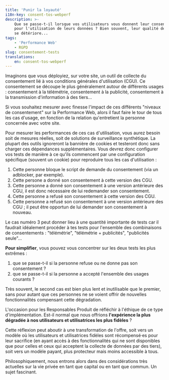 ```yaml
---
title: 'Punir la loyauté'
i18n-key: consent-tos-webperf
description: >-
    Que se passe-t-il lorsque vos utilisateurs vous donnent leur consentement
    pour l'utilisation de leurs données ? Bien souvent, leur qualité de service
    se détériore...
tags:
    - 'Performance Web'
    - RGPD
slug: consentement-tests
translations:
    en: consent-tos-webperf
---
```


Imaginons que vous déployiez, sur votre site, un outil de collecte du
consentement lié à vos conditions générales d'utilisation (CGU). Ce consentement
se découpe le plus généralement autour de différents usages : consentement à la
télémétrie, consentement à la publicité, consentement à la transmission
d'information à des tiers…

Si vous souhaitez mesurer avec finesse l'impact de ces différents "niveaux de
consentement" sur la Performance Web, alors il faut faire le tour de tous les
cas d'usage, en fonction de la relation qu'entretient la personne concernée avec
votre site.

Pour mesurer les performances de ces cas d'utilisation, vous aurez besoin soit
de mesures réelles, soit de solutions de surveillance synthétique. La plupart
des outils ignoreront la bannière de cookies et testeront donc sans charger ces
dépendances supplémentaires. Vous devrez donc configurer vos tests de manière à
ce qu'ils commencent par une configuration spécifique (souvent un cookie) pour
reproduire tous les cas d'utilisation :

1. Cette personne bloque le script de demande du consentement (via un adblocker,
   par exemple).
2. Cette persone a donné son consentement à cette version des CGU.
3. Cette personne a donné son consentement à une version antérieure des CGU, il
   est donc nécessaire de lui redemander son consentement.
4. Cette personne a refusé son consentement à cette version des CGU.
5. Cette personne a refusé son consentement à une version antérieure des CGU ;
   il peut être opportun de lui demander son consentement à nouveau.

Le cas numéro 3 peut donner lieu à une quantité importante de tests car il
faudrait idéalement procéder à tes tests pour l'ensemble des combinaisons de
consentements : "télémétrie", "télémétrie + publicités", "publicités seule"…

**Pour simplifier**, vous pouvez vous concentrer sur les deux tests les plus
extrêmes :

1. que se passe-t-il si la personne refuse ou ne donne pas son consentement ?
2. que se passe-t-il si la personne a accepté l'ensemble des usages courants ?

Très souvent, le second cas est bien plus lent et inutilisable que le premier,
sans pour autant que ces personnes ne se voient offrir de nouvelles
fonctionnalités compensant cette dégradation.

L'occasion pour les Responsables Produit de réfléchir à l'éthique de ce type
d'implémentation. Est-il normal que nous offrions **l'expérience la plus
dégradée à nos utilisateurs et utilisatrices les plus fidèles** ?

Cette réflexion peut aboutir à une transformation de l'offre, soit vers un
modèle où les utilisateurs et utilisatrices fidèles sont récompensé·es pour
leur sacrifice (en ayant accès à des fonctionnalités qui ne sont disponibles que
pour celles et ceux qui acceptent la collecte de données par des tiers), soit
vers un modèle payant, plus protecteur mais moins accessible à tous.

Philosophiquement, nous entrons alors dans des considérations très actuelles sur
la vie privée en tant que capital ou en tant que commun. Un sujet fascinant.
